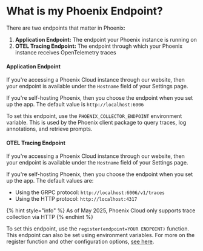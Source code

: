 # What is my Phoenix Endpoint?

There are two endpoints that matter in Phoenix:

1. **Application Endpoint:** The endpoint your Phoenix instance is running on
2. **OTEL Tracing Endpoint:** The endpoint through which your Phoenix instance receives OpenTelemetry traces

#### **Application Endpoint**

If you're accessing a Phoenix Cloud instance through our website, then your endpoint is available under the `Hostname` field of your Settings page.

If you're self-hosting Phoenix, then you choose the endpoint when you set up the app. The default value is `http://localhost:6006`

To set this endpoint, use the `PHOENIX_COLLECTOR_ENDPOINT` environment variable. This is used by the Phoenix client package to query traces, log annotations, and retrieve prompts.

#### **OTEL Tracing Endpoint**

If you're accessing a Phoenix Cloud instance through our website, then your endpoint is available under the `Hostname` field of your Settings page.

If you're self-hosting Phoenix, then you choose the endpoint when you set up the app. The default values are:

* Using the GRPC protocol: `http://localhost:6006/v1/traces`
* Using the HTTP protocol: `http://localhost:4317`

{% hint style="info" %}
As of May 2025, Phoenix Cloud only supports trace collection via HTTP
{% endhint %}

To set this endpoint, use the `register(endpoint=YOUR ENDPOINT)` function. This endpoint can also be set using environment variables. For more on the register function and other configuration options, [see here](https://github.com/Arize-ai/phoenix/tree/main/packages/phoenix-otel#configuring-the-collector-endpoint).
